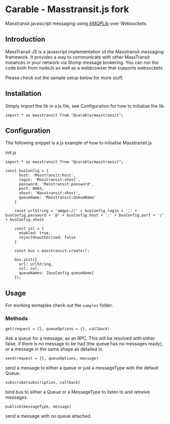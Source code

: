 # Carable - Masstransit.js fork

Masstransit javascript messaging using [AMQPLib](https://www.squaremobius.net/amqp.node/channel_api.html) over Websockets.

## Introduction
MassTransit JS is a javascript implementation of the Masstransit messaging framework. It provides a way to communicate with other MassTransit instances in your network via Stomp message brokering. You can run the code both from nodeJs as well as a webbrowser that supports websockets.

Please check out the sample setup below for more stuff.

## Installation
Simply import the lib in a js file, see Configuration for how to initialise the lib.
```
import * as masstransit from "@carable/masstransit";
```

## Configuration

The following snippet is a js example of how to initialise Masstransit.js

init.js
```
import * as masstransit from "@carable/masstransit";

const busConfig = {
      host: 'Masstransit:host',
      login: 'Masstransit:vhost',
      password: 'Masstransit:password',
      port: 0001,
      vhost: 'Masstransit:vhost',
      queueName: 'Masstransit:QueueName'
    }

    const urlString = 'amqps://' + busConfig.login + ':' + busConfig.password + '@' + busConfig.host + ':' + busConfig.port + '/' + busConfig.vhost

    const ssl = {
      enabled: true,
      rejectUnauthorized: false
    }

    const bus = masstransit.create();

    bus.init({
      url: urlString,
      ssl: ssl,
      queueNames: [busConfig.queueName]
    });

```

## Usage

For working exmaples check out the `samples` folder.

### Methods

`get(request = {}, queueOptions = {}, callback)`

Ask a queue for a message, as an RPC. This will be resolved with either false, if there is no message to be had (the queue has no messages ready), or a message in the same shape as detailed in.

`send(request = {}, queueOptions, message)`

send a message to either a queue or just a messageType with the default Queue.

`subscribe(subscription, callback)`

bind bus to either a Queue or a MessageType to listen to and retreive messages.

`publish(messageType, message)`

send a message with no queue attached.

